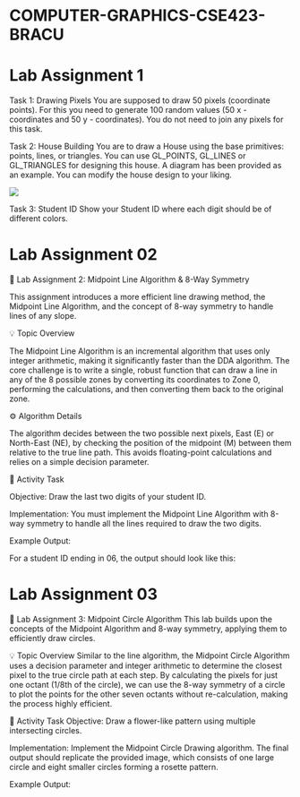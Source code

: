 # COMPUTER-GRAPHICS-CSE423-BRACU


# Lab Assignment 1

Task 1: Drawing Pixels
You are supposed to draw 50 pixels (coordinate points). For this you need to generate
100 random values (50 x - coordinates and 50 y - coordinates). You do not need to join
any pixels for this task.

Task 2: House Building
You are to draw a House using the base primitives: points, lines, or triangles. You can
use GL_POINTS, GL_LINES or GL_TRIANGLES for designing this house. A diagram
has been provided as an example. You can modify the house design to your liking.

[![](https://i.ibb.co/wZgCMHh8/Screenshot-83.png)](https://imgbb.com/)

 Task 3: Student ID
Show your Student ID where each digit should be of different colors.


# Lab Assignment 02


🔭 Lab Assignment 2: Midpoint Line Algorithm & 8-Way Symmetry

This assignment introduces a more efficient line drawing method, the Midpoint Line Algorithm, and the concept of 8-way symmetry to handle lines of any slope.

💡 Topic Overview

The Midpoint Line Algorithm is an incremental algorithm that uses only integer arithmetic, making it significantly faster than the DDA algorithm. The core challenge is to write a single, robust function that can draw a line in any of the 8 possible zones by converting its coordinates to Zone 0, performing the calculations, and then converting them back to the original zone.

⚙️ Algorithm Details

The algorithm decides between the two possible next pixels, East (E) or North-East (NE), by checking the position of the midpoint (M) between them relative to the true line path. This avoids floating-point calculations and relies on a simple decision parameter.

📝 Activity Task

Objective: Draw the last two digits of your student ID.

Implementation: You must implement the Midpoint Line Algorithm with 8-way symmetry to handle all the lines required to draw the two digits.

Example Output:

For a student ID ending in 06, the output should look like this:




# Lab Assignment 03


🎨 Lab Assignment 3: Midpoint Circle Algorithm
This lab builds upon the concepts of the Midpoint Algorithm and 8-way symmetry, applying them to efficiently draw circles.

💡 Topic Overview
Similar to the line algorithm, the Midpoint Circle Algorithm uses a decision parameter and integer arithmetic to determine the closest pixel to the true circle path at each step. By calculating the pixels for just one octant (1/8th of the circle), we can use the 8-way symmetry of a circle to plot the points for the other seven octants without re-calculation, making the process highly efficient.

📝 Activity Task
Objective: Draw a flower-like pattern using multiple intersecting circles.

Implementation: Implement the Midpoint Circle Drawing algorithm. The final output should replicate the provided image, which consists of one large circle and eight smaller circles forming a rosette pattern.

Example Output:


